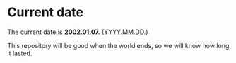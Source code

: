 # Current date

The current date is **2002.01.07.** (YYYY.MM.DD.)

This repository will be good when the world ends, so we will know how long it lasted.